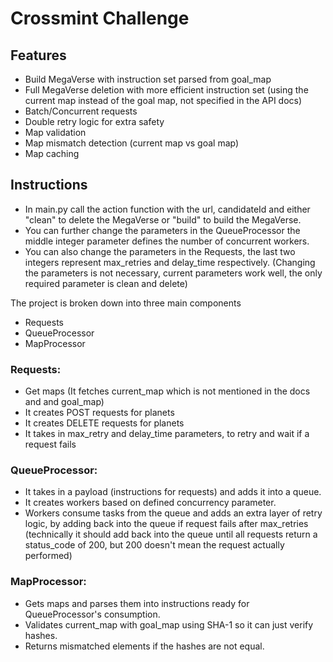 # Crossmint Challenge

## Features

- Build MegaVerse with instruction set parsed from goal_map
- Full MegaVerse deletion with more efficient instruction set (using the current map instead of the goal map, not specified in the API docs)
- Batch/Concurrent requests
- Double retry logic for extra safety
- Map validation
- Map mismatch detection (current map vs goal map)
- Map caching

## Instructions

- In main.py call the action function with the url, candidateId and either "clean" to delete the MegaVerse or "build" to build the MegaVerse.
- You can further change the parameters in the QueueProcessor the middle integer parameter defines the number of concurrent workers.
- You can also change the parameters in the Requests, the last two integers represent max_retries and delay_time respectively.
  (Changing the parameters is not necessary, current parameters work well, the only required parameter is clean and delete)

The project is broken down into three main components

- Requests
- QueueProcessor
- MapProcessor

### Requests:

- Get maps (It fetches current_map which is not mentioned in the docs and and goal_map)
- It creates POST requests for planets
- It creates DELETE requests for planets
- It takes in max_retry and delay_time parameters, to retry and wait if a request fails

### QueueProcessor:

- It takes in a payload (instructions for requests) and adds it into a queue.
- It creates workers based on defined concurrency parameter.
- Workers consume tasks from the queue and adds an extra layer of retry logic, by adding back into the queue if request fails after max_retries
  (technically it should add back into the queue until all requests return a status_code of 200, but 200 doesn't mean the request actually performed)

### MapProcessor:

- Gets maps and parses them into instructions ready for QueueProcessor's consumption.
- Validates current_map with goal_map using SHA-1 so it can just verify hashes.
- Returns mismatched elements if the hashes are not equal.


